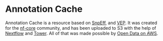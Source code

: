 # Annotation Cache

Annotation Cache is a resource based on [SnpEff](https://pcingola.github.io/SnpEff/), and [VEP](https://www.ensembl.org/info/docs/tools/vep/index.html).
It was created for the [nf-core](https://nf-co.re/) community, and has been uploaded to S3 with the help of [Nextflow](https://www.nextflow.io/) and [Tower](https://tower.nf/).
All of that was made possible by [Open Data on AWS](https://registry.opendata.aws/).